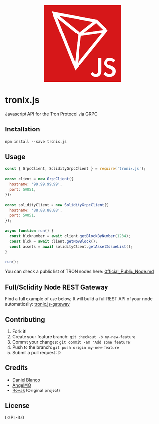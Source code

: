 

<div style="text-align: center;">
<img src="tronix.png" width="250px" />
</div>

# tronix.js

Javascript API for the Tron Protocol via GRPC

## Installation

`npm install --save tronix.js`

## Usage

```javascript
const { GrpcClient, SolidityGrpcClient } = require('tronix.js');

const client = new GrpcClient({
  hostname: '99.99.99.99',
  port: 50051,
});

const solidityClient = new SolidityGrpcClient({
  hostname: '88.88.88.88',
  port: 50051,
});

async function run() {
  const blcknumber = await client.getBlockByNumber(1234);
  const blck = await client.getNowBlock();
  const assets = await solidityClient.getAssetIssueList();
}

run();
```

You can check a public list of TRON nodes here: [Official_Public_Node.md](https://github.com/tronprotocol/Documentation/blob/master/TRX/Official_Public_Node.md)

## Full/Solidity Node REST Gateway

Find a full example of use below, It will build a full REST API of your node automatically: [tronix.js-gateway](https://github.com/deblanco/tronix.js-gateway)

## Contributing

1. Fork it!
2. Create your feature branch: `git checkout -b my-new-feature`
3. Commit your changes: `git commit -am 'Add some feature'`
4. Push to the branch: `git push origin my-new-feature`
5. Submit a pull request :D

## Credits

* [Daniel Blanco](https://github.com/deblanco)
* [AngelMQ](https://github.com/AngelQuirogaM) 
* [Rovak](https://github.com/rovak) (Original project)

## License

LGPL-3.0
